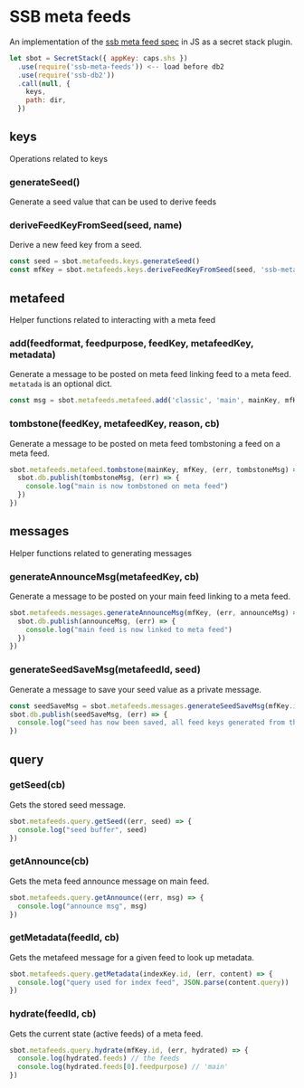 # SSB meta feeds

An implementation of the [ssb meta feed spec] in JS as a secret stack
plugin.

```js
let sbot = SecretStack({ appKey: caps.shs })
  .use(require('ssb-meta-feeds')) <-- load before db2
  .use(require('ssb-db2'))
  .call(null, {
    keys,
    path: dir,
  })
```

## keys

Operations related to keys

### generateSeed()

Generate a seed value that can be used to derive feeds

### deriveFeedKeyFromSeed(seed, name)

Derive a new feed key from a seed.

```js
const seed = sbot.metafeeds.keys.generateSeed()
const mfKey = sbot.metafeeds.keys.deriveFeedKeyFromSeed(seed, 'ssb-meta-feeds-v1:metafeed')
```

## metafeed

Helper functions related to interacting with a meta feed

### add(feedformat, feedpurpose, feedKey, metafeedKey, metadata)

Generate a message to be posted on meta feed linking feed to a meta
feed. `metatada` is an optional dict.

```js
const msg = sbot.metafeeds.metafeed.add('classic', 'main', mainKey, mfKey)
```

### tombstone(feedKey, metafeedKey, reason, cb)

Generate a message to be posted on meta feed tombstoning a feed on a
meta feed.

```js
sbot.metafeeds.metafeed.tombstone(mainKey, mfKey, (err, tombstoneMsg) => {
  sbot.db.publish(tombstoneMsg, (err) => {
    console.log("main is now tombstoned on meta feed")
  })
})
```

## messages

Helper functions related to generating messages

### generateAnnounceMsg(metafeedKey, cb)

Generate a message to be posted on your main feed linking to a meta
feed.

```js
sbot.metafeeds.messages.generateAnnounceMsg(mfKey, (err, announceMsg) => {
  sbot.db.publish(announceMsg, (err) => {
    console.log("main feed is now linked to meta feed")
  })
})
```

### generateSeedSaveMsg(metafeedId, seed)

Generate a message to save your seed value as a private message.

```js
const seedSaveMsg = sbot.metafeeds.messages.generateSeedSaveMsg(mfKey.id, seed)
sbot.db.publish(seedSaveMsg, (err) => {
  console.log("seed has now been saved, all feed keys generated from this can be restored from the seed")
})
```

## query

### getSeed(cb)

Gets the stored seed message.

```js
sbot.metafeeds.query.getSeed((err, seed) => {
  console.log("seed buffer", seed)
})
```

### getAnnounce(cb)

Gets the meta feed announce message on main feed.

```js
sbot.metafeeds.query.getAnnounce((err, msg) => {
  console.log("announce msg", msg)
})
```

### getMetadata(feedId, cb)

Gets the metafeed message for a given feed to look up metadata.

```js
sbot.metafeeds.query.getMetadata(indexKey.id, (err, content) => {
  console.log("query used for index feed", JSON.parse(content.query))
})
```

### hydrate(feedId, cb)

Gets the current state (active feeds) of a meta feed.

```js
sbot.metafeeds.query.hydrate(mfKey.id, (err, hydrated) => {
  console.log(hydrated.feeds) // the feeds
  console.log(hydrated.feeds[0].feedpurpose) // 'main'
})
```

[ssb meta feed spec]: https://github.com/ssb-ngi-pointer/ssb-meta-feed-spec
